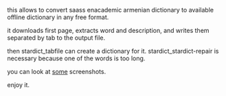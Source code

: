this allows to convert saass enacademic armenian dictionary to available offline dictionary in any free format.

it downloads first page, extracts word and description, and writes them separated by tab to the output file.

then stardict_tabfile can create a dictionary for it.
stardict_stardict-repair is necessary because one of the words is too long.

you can look at [some](https://spyurk.am/posts/1517249) screenshots.

enjoy it.
